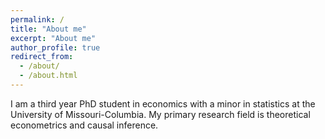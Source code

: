```yaml
---
permalink: /
title: "About me"
excerpt: "About me"
author_profile: true
redirect_from: 
  - /about/
  - /about.html
---
```


I am a third year PhD student in economics with a minor in statistics at the University of Missouri-Columbia. My primary research field is theoretical econometrics and causal inference. 